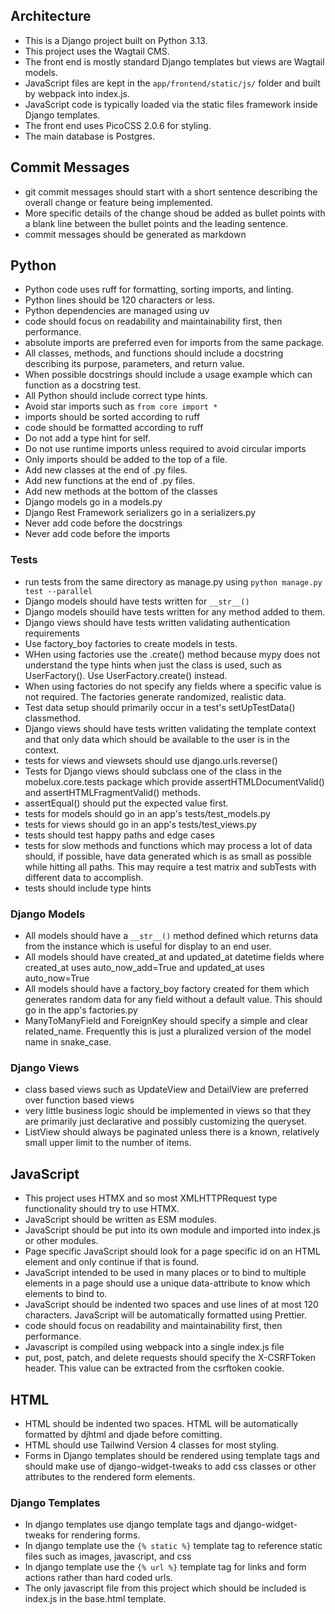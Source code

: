 ## Architecture

- This is a Django project built on Python 3.13.
- This project uses the Wagtail CMS.
- The front end is mostly standard Django templates but views are Wagtail models.
- JavaScript files are kept in the `app/frontend/static/js/` folder and built by webpack into index.js.
- JavaScript code is typically loaded via the static files framework inside Django templates.
- The front end uses PicoCSS 2.0.6 for styling.
- The main database is Postgres.

## Commit Messages

- git commit messages should start with a short sentence describing the overall change or feature being implemented.
- More specific details of the change shoud be added as bullet points with a blank line
  between the bullet points and the leading sentence.
- commit messages should be generated as markdown

## Python

- Python code uses ruff for formatting, sorting imports, and linting.
- Python lines should be 120 characters or less.
- Python dependencies are managed using uv
- code should focus on readability and maintainability first, then performance.
- absolute imports are preferred even for imports from the same package.
- All classes, methods, and functions should include a docstring describing its purpose, parameters, and return value.
- When possible docstrings should include a usage example which can function as a docstring test.
- All Python should include correct type hints.
- Avoid star imports such as `from core import *`
- imports should be sorted according to ruff
- code should be formatted according to ruff
- Do not add a type hint for self.
- Do not use runtime imports unless required to avoid circular imports
- Only imports should be added to the top of a file.
- Add new classes at the end of .py files.
- Add new functions at the end of .py files.
- Add new methods at the bottom of the classes
- Django models go in a models.py
- Django Rest Framework serializers go in a serializers.py
- Never add code before the docstrings
- Never add code before the imports

### Tests

- run tests from the same directory as manage.py using `python manage.py test --parallel`
- Django models should have tests written for `__str__()`
- Django models shouild have tests written for any method added to them.
- Django views should have tests written validating authentication requirements
- Use factory_boy factories to create models in tests.
- WHen using factories use the .create() method because mypy does not understand
  the type hints when just the class is used, such as UserFactory(). Use UserFactory.create() instead.
- When using factories do not specify any fields where a specific value is not required.
  The factories generate randomized, realistic data.
- Test data setup should primarily occur in a test's setUpTestData() classmethod.
- Django views should have tests written validating the template context and that only data which
  should be available to the user is in the context.
- tests for views and viewsets should use django.urls.reverse()
- Tests for Django views should subclass one of the class in the mobelux.core.tests package which provide
  assertHTMLDocumentValid() and assertHTMLFragmentValid() methods.
- assertEqual() should put the expected value first.
- tests for models should go in an app's tests/test_models.py
- tests for views should go in an app's tests/test_views.py
- tests should test happy paths and edge cases
- tests for slow methods and functions which may process a lot of data should, if possible, have data generated which is as small as possible while hitting all paths. This may require a test matrix and subTests with different data to accomplish.
- tests should include type hints

### Django Models

- All models should have a `__str__()` method defined which returns data from the instance which is useful for display to an end user.
- All models should have created_at and updated_at datetime fields where created_at uses auto_now_add=True and updated_at uses auto_now=True
- All models should have a factory_boy factory created for them which generates random data for any field without a default value. This should go in the app's factories.py
- ManyToManyField and ForeignKey should specify a simple and clear related_name. Frequently this is just a pluralized version of the model name in snake_case.

### Django Views

- class based views such as UpdateView and DetailView are preferred over function based views
- very little business logic should be implemented in views so that they are primarily just declarative
  and possibly customizing the queryset.
- ListView should always be paginated unless there is a known, relatively small upper limit to the number of items.

## JavaScript

- This project uses HTMX and so most XMLHTTPRequest type functionality should try to use HTMX.
- JavaScript should be written as ESM modules.
- JavaScript should be put into its own module and imported into index.js or other modules.
- Page specific JavaScript should look for a page specific id on an HTML element and only continue if that is found.
- JavaScript intended to be used in many places or to bind to multiple elements in a page should use a unique data-attribute
  to know which elements to bind to.
- JavaScript should be indented two spaces and use lines of at most 120 characters.
  JavaScript will be automatically formatted using Prettier.
- code should focus on readability and maintainability first, then performance.
- Javascript is compiled using webpack into a single index.js file
- put, post, patch, and delete requests should specify the X-CSRFToken header. This value can be extracted from the csrftoken cookie.

## HTML

- HTML should be indented two spaces.
  HTML will be automatically formatted by djhtml and djade before comitting.
- HTML should use Tailwind Version 4 classes for most styling.
- Forms in Django templates should be rendered using template tags and should make use of django-widget-tweaks to add css classes
  or other attributes to the rendered form elements.

### Django Templates

- In django templates use django template tags and django-widget-tweaks for rendering forms.
- In django template use the `{% static %}` template tag to reference static files such as images, javascript, and css
- In django template use the `{% url %}` template tag for links and form actions rather than hard coded urls.
- The only javascript file from this project which should be included is index.js in the base.html template.
